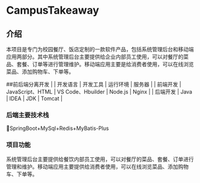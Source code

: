 # CampusTakeaway
## 介绍
本项目是专门为校园餐厅、饭店定制的一款软件产品，包括系统管理后台和移动端应用两部分。其中系统管理后台主要提供给企业内部员工使用，可以对餐厅的菜品、套餐、订单等进行管理维护。移动端应用主要是给消费者使用，可以在线浏览菜品、添加购物车、下单等。

##前后端分离开发
| | 开发语言 | 开发工具 | 运行环境 | 服务器 |
| 前端开发 | JavaScript、HTML | VS Code、Hbuilder | Node.js | Nginx | 
| 后端开发 | Java | IDEA | JDK | Tomcat |

### 后端主要技术栈
SpringBoot+MySql+Redis+MyBatis-Plus

### 项目功能
系统管理后台主要提供给餐饮内部员工使用，可以对餐厅的菜品、套餐、订单进行管理和维护。移动端应用主要提供给消费者使用，可以在线浏览菜品、添加购物车、下单等。
  
